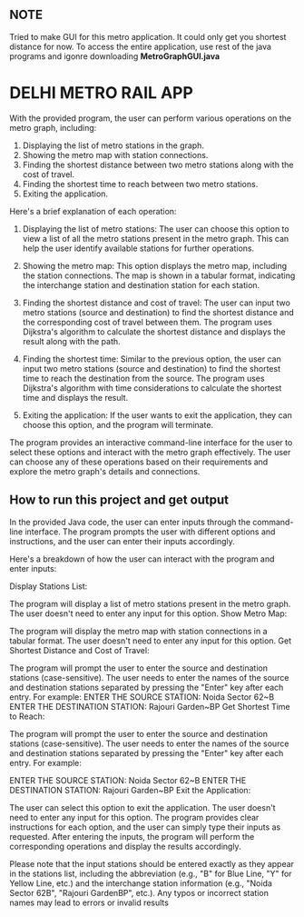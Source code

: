 ## NOTE
Tried to make GUI for this metro application. It could only get you shortest distance for now. 
To access the entire application, use rest of the java programs and igonre downloading **MetroGraphGUI.java**

# DELHI METRO RAIL APP
With the provided program, the user can perform various operations on the metro graph, including:

1. Displaying the list of metro stations in the graph.
2. Showing the metro map with station connections.
3. Finding the shortest distance between two metro stations along with the cost of travel.
4. Finding the shortest time to reach between two metro stations.
5. Exiting the application.

Here's a brief explanation of each operation:

1. Displaying the list of metro stations: The user can choose this option to view a list of all the metro stations present in the metro graph. This can help the user identify available stations for further operations.

2. Showing the metro map: This option displays the metro map, including the station connections. The map is shown in a tabular format, indicating the interchange station and destination station for each station.

3. Finding the shortest distance and cost of travel: The user can input two metro stations (source and destination) to find the shortest distance and the corresponding cost of travel between them. The program uses Dijkstra's algorithm to calculate the shortest distance and displays the result along with the path.

4. Finding the shortest time: Similar to the previous option, the user can input two metro stations (source and destination) to find the shortest time to reach the destination from the source. The program uses Dijkstra's algorithm with time considerations to calculate the shortest time and displays the result.

5. Exiting the application: If the user wants to exit the application, they can choose this option, and the program will terminate.

The program provides an interactive command-line interface for the user to select these options and interact with the metro graph effectively. The user can choose any of these operations based on their requirements and explore the metro graph's details and connections.

## How to run this project and get output
In the provided Java code, the user can enter inputs through the command-line interface. The program prompts the user with different options and instructions, and the user can enter their inputs accordingly.

Here's a breakdown of how the user can interact with the program and enter inputs:

Display Stations List:

The program will display a list of metro stations present in the metro graph.
The user doesn't need to enter any input for this option.
Show Metro Map:

The program will display the metro map with station connections in a tabular format.
The user doesn't need to enter any input for this option.
Get Shortest Distance and Cost of Travel:

The program will prompt the user to enter the source and destination stations (case-sensitive).
The user needs to enter the names of the source and destination stations separated by pressing the "Enter" key after each entry.
For example:
ENTER THE SOURCE STATION: Noida Sector 62~B
ENTER THE DESTINATION STATION: Rajouri Garden~BP
Get Shortest Time to Reach:

The program will prompt the user to enter the source and destination stations (case-sensitive).
The user needs to enter the names of the source and destination stations separated by pressing the "Enter" key after each entry.
For example:

ENTER THE SOURCE STATION: Noida Sector 62~B
ENTER THE DESTINATION STATION: Rajouri Garden~BP
Exit the Application:

The user can select this option to exit the application.
The user doesn't need to enter any input for this option.
The program provides clear instructions for each option, and the user can simply type their inputs as requested. After entering the inputs, the program will perform the corresponding operations and display the results accordingly.

Please note that the input stations should be entered exactly as they appear in the stations list, including the abbreviation (e.g., "B" for Blue Line, "Y" for Yellow Line, etc.) and the interchange station information (e.g., "Noida Sector 62B", "Rajouri GardenBP", etc.). Any typos or incorrect station names may lead to errors or invalid results

